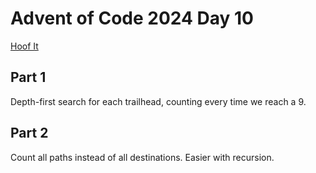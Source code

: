 # Advent of Code 2024 Day 10
[Hoof It](https://adventofcode.com/2024/day/10)

## Part 1

Depth-first search for each trailhead, counting every time we reach a 9.

## Part 2

Count all paths instead of all destinations. Easier with recursion.
